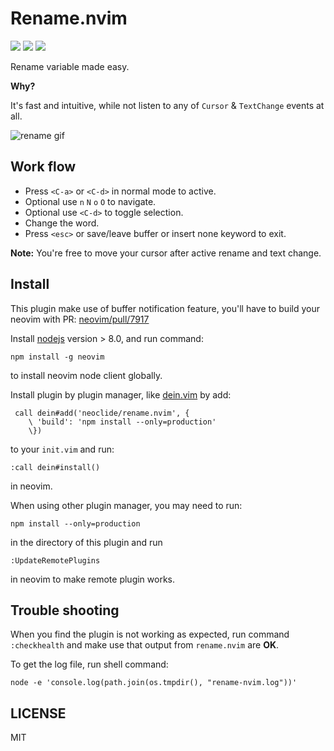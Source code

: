# Rename.nvim

[![](http://img.shields.io/github/issues/neoclide/rename.nvim.svg)](https://github.com/neoclide/rename.nvim/issues)
[![](http://img.shields.io/badge/license-MIT-blue.svg)](LICENSE)
[![](https://img.shields.io/badge/doc-%3Ah%20rename.txt-red.svg)](doc/rename.txt)

Rename variable made easy.

**Why?** 

It's fast and intuitive, while not listen to any of `Cursor` & `TextChange` events at all.

![rename gif](https://user-images.githubusercontent.com/251450/40681334-6e9bd83c-63bb-11e8-91db-ef80a30e66e7.gif)

## Work flow

* Press `<C-a>` or `<C-d>` in normal mode to active.
* Optional use `n` `N` `o` `O` to navigate.
* Optional use `<C-d>` to toggle selection.
* Change the word.
* Press `<esc>` or save/leave buffer or insert none keyword to exit.

**Note:** You're free to move your cursor after active rename and text change.

## Install

This plugin make use of buffer notification feature, you'll have to build your
neovim with PR: [neovim/pull/7917](https://github.com/neovim/neovim/pull/7917)

Install [nodejs](http://nodejs.org/) version > 8.0, and run command:

    npm install -g neovim

to install neovim node client globally.

Install plugin by plugin manager, like [dein.vim](https://github.com/Shougo/dein.vim) by add:

``` vim
 call dein#add('neoclide/rename.nvim', {
    \ 'build': 'npm install --only=production'
    \})
```

to your `init.vim` and run:

``` vim
:call dein#install()
```

in neovim.

When using other plugin manager, you may need to run:

```
npm install --only=production
```

in the directory of this plugin and run

``` vim
:UpdateRemotePlugins
```

in neovim to make remote plugin works.

## Trouble shooting

When you find the plugin is not working as expected, run command
`:checkhealth` and make use that output from `rename.nvim` are **OK**.

To get the log file, run shell command:

    node -e 'console.log(path.join(os.tmpdir(), "rename-nvim.log"))'

## LICENSE

MIT
